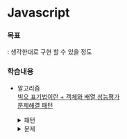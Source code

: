 # Javascript

### 목표
: 생각한대로 구현 할 수 있을 정도  

### 학습내용
- 알고리즘    
  [빅오 표기법이란 + 객체와 배열 성능평가](./md/bigO.md)    
  [문제해결 패턴](./md/problemSolvingPattern.md)    
  <details>
  <summary>패턴</summary>

  [알고리즘 패턴 : 빈도수 세기 패턴 - Anagrams](./md/pattern/frequencyCounter.md)    
  [알고리즘 패턴 : 다중 포인터 패턴 - countUniqueValues](./md/pattern/multiplePointer.md)    
  [알고리즘 패턴 : 슬라이딩 윈도우 - maxSum](./md/pattern/slidingWindow.md)    
  [알고리즘 패턴 : 분할과 정복 - binarySearch](./md/pattern/divideAndConquer.md)    

  [알고리즘 패턴 : 정렬 - bubblesort](./md/pattern/sort/bubblesort.md)    
  [알고리즘 패턴 : 정렬 - selectionSort](./md/pattern/sort/selectionsort.md)    
  [알고리즘 패턴 : 정렬 - insertionsort](./md/pattern/sort/insertionsort.md)    
  [알고리즘 패턴 : 정렬 - mergeSort](./md/pattern/sort/mergeSort.md)    
  [알고리즘 패턴 : 정렬 - quickSort](./md/pattern/sort/quickSort.md)    
  [알고리즘 패턴 : 정렬 - radixSort](./md/pattern/sort/radixSort.md)    
  </details>

  <details>
  <summary>문제</summary>

  [알고리즘 문제 : sameFrequency](./md/problem/sameFrequency.md)    
  [알고리즘 문제 : areThereDuplicates](./md/problem/areThereDuplicates.md)    
  [알고리즘 문제 : averagePair](./md/problem/averagePair.md)    
  [알고리즘 문제 : isSubsequence](./md/problem/isSubsequence.md)    
  [알고리즘 문제 : maxSubarraySum](./md/problem/maxSubarraySum.md)    
  [알고리즘 문제 : minSubArrayLen](./md/problem/minSubArrayLen.md)    
  [알고리즘 문제 : findLongestSubstring](./md/problem/findLongestSubstring.md)    

  [알고리즘 문제 : recursion](./md/problem/recursion/recursion.md)    
  [알고리즘 문제 : reverse](./md/problem/recursion/reverse.md)    
  [알고리즘 문제 : isPalindrome](./md/problem/recursion/isPalindrome.md)    
  [알고리즘 문제 : someRecursive](./md/problem/recursion/someRecursive.md)    
  [알고리즘 문제 : flatten](./md/problem/recursion/flatten.md)    
  [알고리즘 문제 : capitalizeFirst](./md/problem/recursion/capitalizeFirst.md)    
  [알고리즘 문제 : nestedEvenSum](./md/problem/recursion/nestedEvenSum.md)    
  [알고리즘 문제 : capitalizeWords](./md/problem/recursion/capitalizeWords.md)    
  [알고리즘 문제 : stringifyNumbers](./md/problem/recursion/stringifyNumbers.md)    
  [알고리즘 문제 : collectStrings](./md/problem/recursion/collectStrings.md)    

  [알고리즘 문제 : searchAlgorithm](./md/problem/searchAlgorithm.md)    
  </details>

<!-- ## 블로그
[[JS] 공공데이터포털 오픈 API를 XMLhttp, Fetch, Axios 방법으로 호출하기](https://inseong1204.tistory.com/110) -->